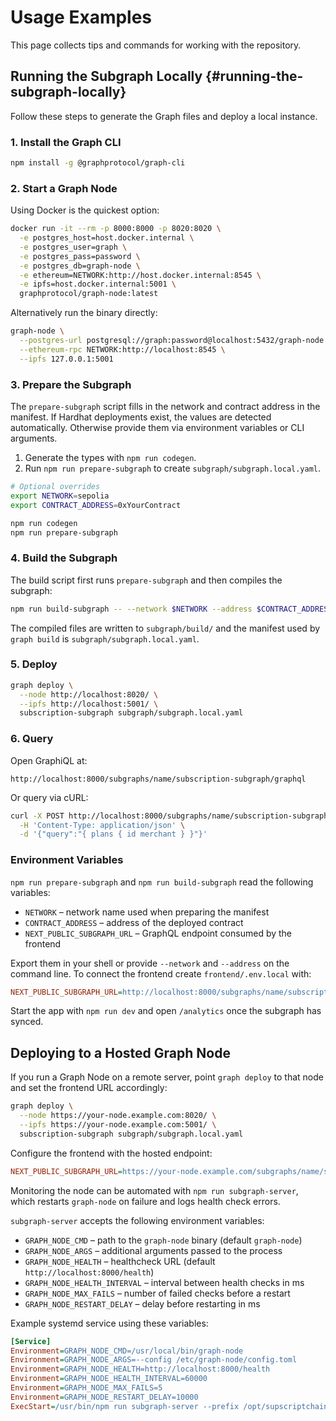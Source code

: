 # Usage Examples

This page collects tips and commands for working with the repository.

## Running the Subgraph Locally {#running-the-subgraph-locally}

Follow these steps to generate the Graph files and deploy a local instance.

### 1. Install the Graph CLI

```bash
npm install -g @graphprotocol/graph-cli
```

### 2. Start a Graph Node

Using Docker is the quickest option:

```bash
docker run -it --rm -p 8000:8000 -p 8020:8020 \
  -e postgres_host=host.docker.internal \
  -e postgres_user=graph \
  -e postgres_pass=password \
  -e postgres_db=graph-node \
  -e ethereum=NETWORK:http://host.docker.internal:8545 \
  -e ipfs=host.docker.internal:5001 \
  graphprotocol/graph-node:latest
```

Alternatively run the binary directly:

```bash
graph-node \
  --postgres-url postgresql://graph:password@localhost:5432/graph-node \
  --ethereum-rpc NETWORK:http://localhost:8545 \
  --ipfs 127.0.0.1:5001
```

### 3. Prepare the Subgraph

The `prepare-subgraph` script fills in the network and contract address in the
manifest. If Hardhat deployments exist, the values are detected automatically.
Otherwise provide them via environment variables or CLI arguments.

1. Generate the types with `npm run codegen`.
2. Run `npm run prepare-subgraph` to create `subgraph/subgraph.local.yaml`.

```bash
# Optional overrides
export NETWORK=sepolia
export CONTRACT_ADDRESS=0xYourContract

npm run codegen
npm run prepare-subgraph
```

### 4. Build the Subgraph

The build script first runs `prepare-subgraph` and then compiles the subgraph:

```bash
npm run build-subgraph -- --network $NETWORK --address $CONTRACT_ADDRESS
```

The compiled files are written to `subgraph/build/` and the manifest used by
`graph build` is `subgraph/subgraph.local.yaml`.

### 5. Deploy

```bash
graph deploy \
  --node http://localhost:8020/ \
  --ipfs http://localhost:5001/ \
  subscription-subgraph subgraph/subgraph.local.yaml
```

### 6. Query

Open GraphiQL at:

```
http://localhost:8000/subgraphs/name/subscription-subgraph/graphql
```

Or query via cURL:

```bash
curl -X POST http://localhost:8000/subgraphs/name/subscription-subgraph/graphql \
  -H 'Content-Type: application/json' \
  -d '{"query":"{ plans { id merchant } }"}'
```

### Environment Variables

`npm run prepare-subgraph` and `npm run build-subgraph` read the following
variables:

- `NETWORK` – network name used when preparing the manifest
- `CONTRACT_ADDRESS` – address of the deployed contract
- `NEXT_PUBLIC_SUBGRAPH_URL` – GraphQL endpoint consumed by the frontend

Export them in your shell or provide `--network` and `--address` on the command
line. To connect the frontend create `frontend/.env.local` with:

```ini
NEXT_PUBLIC_SUBGRAPH_URL=http://localhost:8000/subgraphs/name/subscription-subgraph/graphql
```

Start the app with `npm run dev` and open `/analytics` once the subgraph has
synced.

## Deploying to a Hosted Graph Node

If you run a Graph Node on a remote server, point `graph deploy` to that node
and set the frontend URL accordingly:

```bash
graph deploy \
  --node https://your-node.example.com:8020/ \
  --ipfs https://your-node.example.com:5001/ \
  subscription-subgraph subgraph/subgraph.local.yaml
```

Configure the frontend with the hosted endpoint:

```ini
NEXT_PUBLIC_SUBGRAPH_URL=https://your-node.example.com/subgraphs/name/subscription-subgraph/graphql
```

Monitoring the node can be automated with `npm run subgraph-server`, which
restarts `graph-node` on failure and logs health check errors.

`subgraph-server` accepts the following environment variables:

- `GRAPH_NODE_CMD` – path to the `graph-node` binary (default `graph-node`)
- `GRAPH_NODE_ARGS` – additional arguments passed to the process
- `GRAPH_NODE_HEALTH` – healthcheck URL (default `http://localhost:8000/health`)
- `GRAPH_NODE_HEALTH_INTERVAL` – interval between health checks in ms
- `GRAPH_NODE_MAX_FAILS` – number of failed checks before a restart
- `GRAPH_NODE_RESTART_DELAY` – delay before restarting in ms

Example systemd service using these variables:

```ini
[Service]
Environment=GRAPH_NODE_CMD=/usr/local/bin/graph-node
Environment=GRAPH_NODE_ARGS=--config /etc/graph-node/config.toml
Environment=GRAPH_NODE_HEALTH=http://localhost:8000/health
Environment=GRAPH_NODE_HEALTH_INTERVAL=60000
Environment=GRAPH_NODE_MAX_FAILS=5
Environment=GRAPH_NODE_RESTART_DELAY=10000
ExecStart=/usr/bin/npm run subgraph-server --prefix /opt/supscriptchain
```
